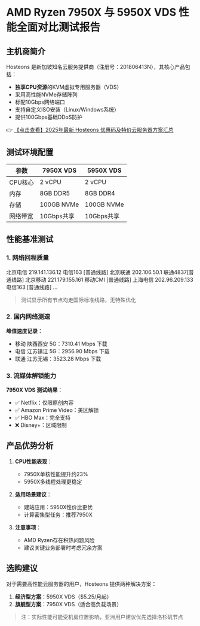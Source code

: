 # AMD Ryzen 7950X 与 5950X VDS 性能全面对比测试报告

## 主机商简介

Hosteons 是新加坡知名云服务提供商（注册号：201806413N），其核心产品包括：

- **独享CPU资源**的KVM虚拟专用服务器（VDS）
- 采用高性能NVMe存储阵列
- 标配10Gbps网络端口
- 支持自定义ISO安装（Linux/Windows系统）
- 提供100Gbps基础DDoS防护

👉 [【点击查看】2025年最新 Hosteons 优惠码及特价云服务器方案汇总](https://bit.ly/hosteons)

## 测试环境配置

| 参数        | 7950X VDS       | 5950X VDS       |
|-------------|----------------|----------------|
| CPU核心     | 2 vCPU         | 2 vCPU         |
| 内存        | 8GB DDR5       | 8GB DDR4       |
| 存储        | 100GB NVMe     | 100GB NVMe     |
| 网络带宽    | 10Gbps共享     | 10Gbps共享     |

## 性能基准测试

### 1. 网络回程质量

北京电信 219.141.136.12  电信163 [普通线路]
北京联通 202.106.50.1    联通4837[普通线路]
北京移动 221.179.155.161 移动CMI [普通线路]
上海电信 202.96.209.133  电信163 [普通线路]
...

> 测试显示所有节点均走国际标准线路，无特殊优化

### 2. 国内网络测速

**峰值速度记录**：
- 移动 陕西西安 5G：7310.41 Mbps 下载
- 电信 江苏镇江 5G：2956.90 Mbps 下载
- 联通 江苏无锡：3523.28 Mbps 下载

### 3. 流媒体解锁能力

**7950X VDS 测试结果**：
- ✅ Netflix：仅限原创内容
- ✅ Amazon Prime Video：美区解锁
- ✅ HBO Max：完全支持
- ❌ Disney+：区域限制

## 产品优势分析

1. **CPU性能表现**：
   - 7950X单核性能提升约23%
   - 5950X多线程处理更稳定

2. **适用场景建议**：
   - 建站应用：5950X性价比更优
   - 计算密集型任务：推荐7950X

3. **注意事项**：
   - AMD Ryzen存在积热问题风险
   - 建议关键业务部署时考虑冗余方案

## 选购建议

对于需要高性能云服务器的用户，Hosteons 提供两种解决方案：

1. **经济型方案**：5950X VDS（$5.25/月起）
2. **旗舰型方案**：7950X VDS（适合高负载场景）

> 注：实际性能可能受机房位置影响，亚洲用户建议优先选择洛杉矶节点